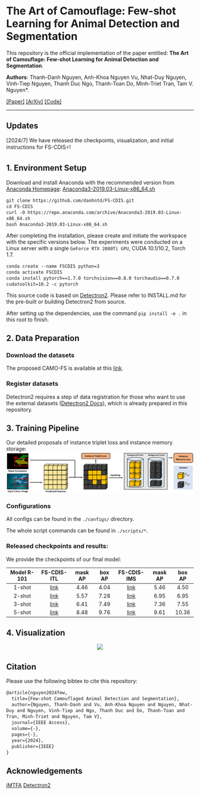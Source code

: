# The Art of Camouflage: Few-shot Learning for Animal Detection and Segmentation

This repository is the official implementation of the paper entitled: **The Art of Camouflage: Few-shot Learning for Animal Detection and Segmentation**.

**Authors**: Thanh-Danh Nguyen, Anh-Khoa Nguyen Vu, Nhat-Duy Nguyen, Vinh-Tiep Nguyen, Thanh Duc Ngo, Thanh-Toan Do, Minh-Triet Tran, Tam V. Nguyen*.

[[Paper]](https://arxiv.org/abs/2304.07444) [[ArXiv]](https://arxiv.org/abs/2304.07444) [[Code]](https://github.com/danhntd/FS-CDIS)

---
## Updates
[2024/7] We have released the checkpoints, visualization, and initial instructions for FS-CDIS⚡!

## 1. Environment Setup
Download and install Anaconda with the recommended version from [Anaconda Homepage](https://www.anaconda.com/download): [Anaconda3-2019.03-Linux-x86_64.sh](https://repo.anaconda.com/archive/Anaconda3-2019.03-Linux-x86_64.sh) 
 
```
git clone https://github.com/danhntd/FS-CDIS.git
cd FS-CDIS
curl -O https://repo.anaconda.com/archive/Anaconda3-2019.03-Linux-x86_64.sh
bash Anaconda3-2019.03-Linux-x86_64.sh
```

After completing the installation, please create and initiate the workspace with the specific versions below. The experiments were conducted on a Linux server with a single `GeForce RTX 2080Ti GPU`, CUDA 10.1/10.2, Torch 1.7.

```
conda create --name FSCDIS python=3
conda activate FSCDIS
conda install pytorch==1.7.0 torchvision==0.8.0 torchaudio==0.7.0 cudatoolkit=10.2 -c pytorch
```

This source code is based on [Detectron2](https://github.com/facebookresearch/detectron2). Please refer to INSTALL.md for the pre-built or building Detectron2 from source.

After setting up the dependencies, use the command `pip install -e .` in this root to finish.

## 2. Data Preparation


### Download the datasets

The proposed CAMO-FS is available at this [link](https://www.kaggle.com/datasets/danhnt/camo-fs-dataset).

### Register datasets
Detectron2 requires a step of data registration for those who want to use the external datasets ([Detectron2 Docs](https://detectron2.readthedocs.io/en/latest/tutorials/datasets.html)), which is already prepared in this repository.





## 3. Training Pipeline
<!-- Our proposed FS-CDIS framework:
<img align="center" src="/visualization/framework.png"> -->

Our detailed proposals of instance triplet loss and instance memory storage:
<img align="center" src="/visualization/framework_fs-cdis-memo-redesign-ieee-access.png">




### Configurations

All configs can be found in the `./configs/` directory.

<!-- Initial parameters:
```

```

### Training

```

```
-->
<!-- ### Pre-defined variables
```
export CUDA_VISIBLE_DEVICES=0
export NGPUS=1

cfg_MODEL='
MODEL.ROI_HEADS.NUM_CLASSES 16
SOLVER.MAX_ITER 2000
'

MODEL_NAME='novel1_1shot'
OUTPUT_DIR=checkpoints/camo_mtfa_default/camo_model_${MODEL_NAME}_mask_rcnn_R_101_FPN_mtfa
config=configs/CAMO-shot_mtfa_default/mask_rcnn_R_101_FPN_ft_fsdet_cos_${MODEL_NAME}.yaml
WEIGHT=weights/mrcnn_r101_fpn_80cls.pkl
```

### Testing

```
python tools/run_train.py --num-gpus ${NGPUS} \
			   --dist-url auto \
			   --resume \
			   --config-file ${config} \
			   --opts MODEL.WEIGHTS ${WEIGHT} OUTPUT_DIR ${OUTPUT_DIR} ${cfg_MODEL} SOLVER.STEPS "(40000, 54000)"

```  -->

The whole script commands can be found in `./scripts/*`.


### Released checkpoints and results:

We provide the checkpoints of our final model:

<!-- | Model R-101 |   FS-CDIS-ITL   |   FS-CDIS-IMS    |
| ----------- |:---------------:|:----------------:|
|    1-shot   |[link](https://) | [link](https://) |
|    2-shot   |[link](https://) | [link](https://) |
|    3-shot   |[link](https://) | [link](https://) |
|    5-shot   |[link](https://) | [link](https://) | -->


| Model R-101 |   FS-CDIS-ITL    | mask AP  | box AP  |   FS-CDIS-IMS    | mask AP  | box AP  |
|:-----------:|:----------------:|:---:|:---:|:----------------:|:---:|:---:|
|   1-shot    | [link](https://uithcm-my.sharepoint.com/:u:/g/personal/danhnt_16_ms_uit_edu_vn/Eef2Z-cEJkBOj-iOn3Cj_1IBYES8HEznelUznSkBR0qJNw?e=M9KC0a) |4.46 |4.04 | [link](https://uithcm-my.sharepoint.com/:u:/g/personal/danhnt_16_ms_uit_edu_vn/EUTsy7lkCU5PlqO8jIhLNsUBbAg-lstj6LygKPGff82CmA?e=H55kwj) |5.46 |4.50 |
|   2-shot    | [link](https://uithcm-my.sharepoint.com/:u:/g/personal/danhnt_16_ms_uit_edu_vn/EUUPqoMv3CROhw3_X0171sQBos1ro9nGmsnWReMQEavoTA?e=EngAXx) |5.57 |7.28 | [link](https://uithcm-my.sharepoint.com/:u:/g/personal/danhnt_16_ms_uit_edu_vn/EdvySeWhDzZHss_AB9OiDGwBQAwu5576wIHb7fyBcCW2aA?e=D8w4ml) |6.95 |6.95 |
|   3-shot    | [link](https://uithcm-my.sharepoint.com/:u:/g/personal/danhnt_16_ms_uit_edu_vn/EeMmWhLwAyZMn0mA0QUPC2UB2ELHzRrAwmToiCKC0bIdmw?e=jqDjTJ) |6.41 |7.49 | [link](https://uithcm-my.sharepoint.com/:u:/g/personal/danhnt_16_ms_uit_edu_vn/ETNHaMzUjTdAkHPgOYTe8uEBZ9qsmKeXGcmXG6789R-oBA?e=NgUcEA) |7.36 |7.55 |
|   5-shot    | [link](https://uithcm-my.sharepoint.com/:u:/g/personal/danhnt_16_ms_uit_edu_vn/Ecs66hnQn5dBkgQVdjXUkMgBTM-MppZjLnhcScmO1uF4Pw?e=4T5uws) |8.48 |9.76 | [link](https://uithcm-my.sharepoint.com/:u:/g/personal/danhnt_16_ms_uit_edu_vn/EXfk8mPDjSREp4Q5LRb2Aw4B8lSlAfuHS3ym1cB-uRmbrw?e=U0Sb6x) |9.61 |10.36 |



## 4. Visualization

<p align="center">
  <img width="600" src="/visualization/visualization.png">
</p>

## Citation
Please use the following bibtex to cite this repository:
```
@article{nguyen2024few,
  title={Few-shot Camouflaged Animal Detection and Segmentation},
  author={Nguyen, Thanh-Danh and Vu, Anh-Khoa Nguyen and Nguyen, Nhat-Duy and Nguyen, Vinh-Tiep and Ngo, Thanh Duc and Do, Thanh-Toan and Tran, Minh-Triet and Nguyen, Tam V},
  journal={IEEE Access},
  volume={-},
  pages={-},
  year={2024},
  publisher={IEEE}
}
```

## Acknowledgements

[iMTFA](https://github.com/danganea/iMTFA) [Detectron2](https://github.com/facebookresearch/detectron2.git) 
